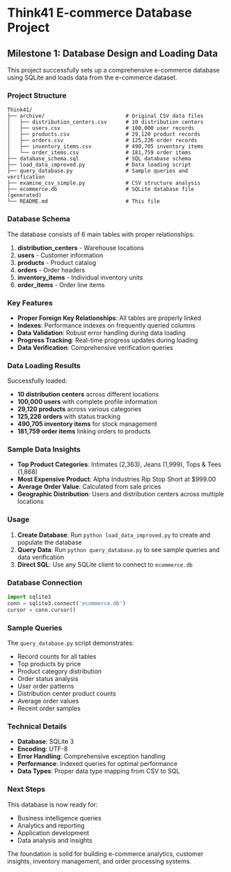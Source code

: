 # Think41 E-commerce Database Project

## Milestone 1: Database Design and Loading Data

This project successfully sets up a comprehensive e-commerce database using SQLite and loads data from the e-commerce dataset.

### Project Structure

```
Think41/
├── archive/                          # Original CSV data files
│   ├── distribution_centers.csv      # 10 distribution centers
│   ├── users.csv                     # 100,000 user records
│   ├── products.csv                  # 29,120 product records
│   ├── orders.csv                    # 125,226 order records
│   ├── inventory_items.csv           # 490,705 inventory items
│   └── order_items.csv               # 181,759 order items
├── database_schema.sql               # SQL database schema
├── load_data_improved.py             # Data loading script
├── query_database.py                 # Sample queries and verification
├── examine_csv_simple.py             # CSV structure analysis
├── ecommerce.db                      # SQLite database file (generated)
└── README.md                         # This file
```

### Database Schema

The database consists of 6 main tables with proper relationships:

1. **distribution_centers** - Warehouse locations
2. **users** - Customer information
3. **products** - Product catalog
4. **orders** - Order headers
5. **inventory_items** - Individual inventory units
6. **order_items** - Order line items

### Key Features

- **Proper Foreign Key Relationships**: All tables are properly linked
- **Indexes**: Performance indexes on frequently queried columns
- **Data Validation**: Robust error handling during data loading
- **Progress Tracking**: Real-time progress updates during loading
- **Data Verification**: Comprehensive verification queries

### Data Loading Results

Successfully loaded:
- **10 distribution centers** across different locations
- **100,000 users** with complete profile information
- **29,120 products** across various categories
- **125,226 orders** with status tracking
- **490,705 inventory items** for stock management
- **181,759 order items** linking orders to products

### Sample Data Insights

- **Top Product Categories**: Intimates (2,363), Jeans (1,999), Tops & Tees (1,868)
- **Most Expensive Product**: Alpha Industries Rip Stop Short at $999.00
- **Average Order Value**: Calculated from sale prices
- **Geographic Distribution**: Users and distribution centers across multiple locations

### Usage

1. **Create Database**: Run `python load_data_improved.py` to create and populate the database
2. **Query Data**: Run `python query_database.py` to see sample queries and data verification
3. **Direct SQL**: Use any SQLite client to connect to `ecommerce.db`

### Database Connection

```python
import sqlite3
conn = sqlite3.connect('ecommerce.db')
cursor = conn.cursor()
```

### Sample Queries

The `query_database.py` script demonstrates:
- Record counts for all tables
- Top products by price
- Product category distribution
- Order status analysis
- User order patterns
- Distribution center product counts
- Average order values
- Recent order samples

### Technical Details

- **Database**: SQLite 3
- **Encoding**: UTF-8
- **Error Handling**: Comprehensive exception handling
- **Performance**: Indexed queries for optimal performance
- **Data Types**: Proper data type mapping from CSV to SQL

### Next Steps

This database is now ready for:
- Business intelligence queries
- Analytics and reporting
- Application development
- Data analysis and insights

The foundation is solid for building e-commerce analytics, customer insights, inventory management, and order processing systems.

